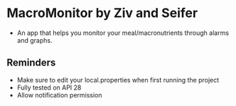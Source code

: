 # MacroMonitor by Ziv and Seifer

- An app that helps you monitor your meal/macronutrients through alarms and graphs.

## Reminders

- Make sure to edit your local.properties when first running the project
- Fully tested on API 28
- Allow notification permission

